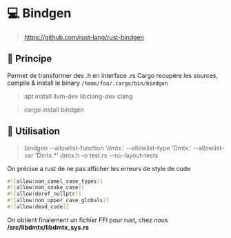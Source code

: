 # 💻 Bindgen

> https://github.com/rust-lang/rust-bindgen

## 📝 Principe 

Permet de transformer des .h en interface .rs
Cargo recupère les sources, compile & install le binary  ``/home/foo/.cargo/bin/bindgen``

>apt install llvm-dev libclang-dev clang

>cargo install bindgen

## 🔧 Utilisation

> bindgen --allowlist-function 'dmtx.' --allowlist-type 'Dmtx.' --allowlist-var 'Dmtx.*' dmtx.h -o test.rs --no-layout-tests

On précise a rust de ne pas afficher les erreurs de style de code

```rust
#![allow(non_camel_case_types)]
#![allow(non_snake_case)]
#![allow(deref_nullptr)]
#![allow(non_upper_case_globals)]
#![allow(dead_code)]
```

On obtient finalement un fichier FFI pour rust, chez nous **/src/libdmtx/libdmtx_sys.rs**